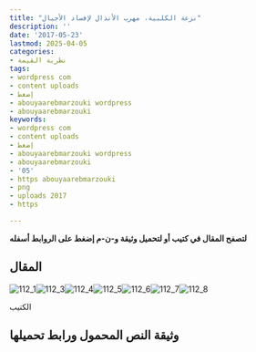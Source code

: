 ```yaml
---
title: "نزعة الكلبية، مهرب الأنذال لإفساد الأجيال"
description: ''
date: '2017-05-23'
lastmod: 2025-04-05
categories:
- نظرية القيمة
tags:
- wordpress com
- content uploads
- إضغط
- abouyaarebmarzouki wordpress
- abouyaarebmarzouki
keywords:
- wordpress com
- content uploads
- إضغط
- abouyaarebmarzouki wordpress
- abouyaarebmarzouki
- '05'
- https abouyaarebmarzouki
- png
- uploads 2017
- https

---
```

**لتصفح المقال في كتيب أو لتحميل وثيقة و-ن-م إضغط على الروابط أسفله**

## المقال

![112_1](https://abouyaarebmarzouki.wordpress.com/wp-content/uploads/2017/05/112_120.png?w=648)![112_3](https://abouyaarebmarzouki.wordpress.com/wp-content/uploads/2017/05/112_320.png?w=648)![112_4](https://abouyaarebmarzouki.wordpress.com/wp-content/uploads/2017/05/112_420.png?w=648)![112_5](https://abouyaarebmarzouki.wordpress.com/wp-content/uploads/2017/05/112_520.png?w=648)![112_6](https://abouyaarebmarzouki.wordpress.com/wp-content/uploads/2017/05/112_620.png?w=648)![112_7](https://abouyaarebmarzouki.wordpress.com/wp-content/uploads/2017/05/112_720.png?w=648)![112_8](https://abouyaarebmarzouki.wordpress.com/wp-content/uploads/2017/05/112_810.png?w=648)

الكتيب

## وثيقة النص المحمول ورابط تحميلها

###
